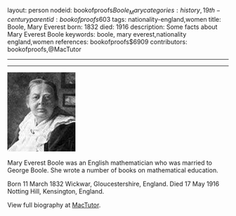 layout: person
nodeid: bookofproofs$Boole_Mary
categories: history,19th-century
parentid: bookofproofs$603
tags: nationality-england,women
title: Boole, Mary Everest
born: 1832
died: 1916
description: Some facts about Mary Everest Boole
keywords: boole, mary everest,nationality england,women
references: bookofproofs$6909
contributors: bookofproofs,@MacTutor

---


---

![Boole_Mary.jpg](https://github.com/bookofproofs/bookofproofs.github.io/blob/main/_sources/_assets/images/portraits/Boole_Mary.jpg?raw=true)

Mary Everest Boole was an English mathematician who was married to George Boole. She wrote a number of books on mathematical education.

Born 11 March 1832 Wickwar, Gloucestershire, England. Died 17 May 1916 Notting Hill, Kensington, England.


View full biography at [MacTutor](https://mathshistory.st-andrews.ac.uk/Biographies/Boole_Mary/).